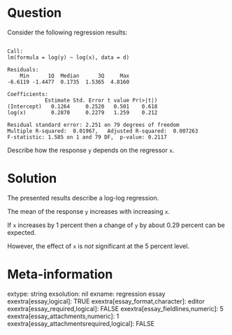 

Question
========
Consider the following regression results:


```

Call:
lm(formula = log(y) ~ log(x), data = d)

Residuals:
    Min      1Q  Median      3Q     Max 
-6.6119 -1.4477  0.1735  1.5365  4.8160 

Coefficients:
            Estimate Std. Error t value Pr(>|t|)
(Intercept)   0.1264     0.2520   0.501    0.618
log(x)        0.2870     0.2279   1.259    0.212

Residual standard error: 2.251 on 79 degrees of freedom
Multiple R-squared:  0.01967,	Adjusted R-squared:  0.007263 
F-statistic: 1.585 on 1 and 79 DF,  p-value: 0.2117
```

Describe how the response `y` depends on the regressor `x`.


Solution
========
The presented results describe a log-log regression.

The mean of the response `y` increases with increasing `x`.

If `x` increases by 1 percent then a change of `y` by about 0.29 percent can be expected.

However, the effect of `x` is _not_ significant at the 5 percent level.


Meta-information
================
extype: string
exsolution: nil
exname: regression essay
exextra[essay,logical]: TRUE
exextra[essay_format,character]: editor
exextra[essay_required,logical]: FALSE
exextra[essay_fieldlines,numeric]: 5
exextra[essay_attachments,numeric]: 1
exextra[essay_attachmentsrequired,logical]: FALSE
